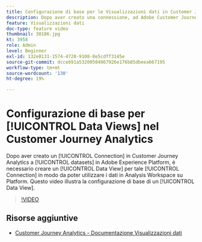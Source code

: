 ```yaml
---
title: Configurazione di base per le Visualizzazioni dati in Customer Journey Analytics
description: Dopo aver creato una connessione, ad Adobe Customer Journey Analytics, ai set di dati in Adobe Experience Platform, è necessario creare una visualizzazione dati per tale connessione, in modo da poter utilizzare i dati in Analysis Workspace su Platform. Questo video illustra la configurazione di base di una Visualizzazione dati.
feature: Visualizzazioni dati
doc-type: feature video
thumbnail: 30186.jpg
kt: 3958
role: Admin
level: Beginner
exl-id: 132e8131-1574-4728-9108-8e5cdff3145e
source-git-commit: dcce691a53200504967926e176b85dbeea667195
workflow-type: tm+mt
source-wordcount: '130'
ht-degree: 19%

---
```


# Configurazione di base per [!UICONTROL Data Views] nel Customer Journey Analytics

Dopo aver creato un [!UICONTROL Connection] in Customer Journey Analytics a [!UICONTROL datasets] in Adobe Experience Platform, è necessario creare un [!UICONTROL Data View] per tale [!UICONTROL Connection] in modo da poter utilizzare i dati in Analysis Workspace su Platform. Questo video illustra la configurazione di base di un [!UICONTROL Data View].

>[!VIDEO](https://video.tv.adobe.com/v/30186/?quality=12&enable10seconds=on&speedcontrol=on)

## Risorse aggiuntive

* [Customer Journey Analytics - Documentazione Visualizzazioni dati](https://experienceleague.adobe.com/docs/analytics-platform/using/cja-dataviews/create-dataview.html)
